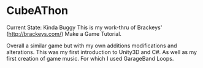 # CubeAThon
Current State: Kinda Buggy
This is my work-thru of Brackeys' (http://brackeys.com/) Make a Game Tutorial.

Overall a similar game but with my own additions modifications and alterations.
This was my first introduction to Unity3D and C#.
As well as my first creation of game music. For which I used GarageBand Loops.
